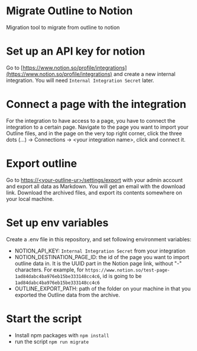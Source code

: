 # Migrate Outline to Notion
Migration tool to migrate from outline to notion

# Set up an API key for notion
Go to [https://www.notion.so/profile/integrations](https://www.notion.so/profile/integrations) and create a new internal integration. You will need `Internal Integration Secret` later.

# Connect a page with the integration
For the integration to have access to a page, you have to connect the integration to a certain page.
Navigate to the page you want to import your Outline files, and in the page on the very top right corner, click the three dots (...) -> Connections -> \<your integration name\>, click and connect it.

# Export outline 
Go to [https://\<your-outline-ur\>/settings/export](https://\<your-outline-ur\>/settings/export) with your admin account and export all data as Markdown. You will get an email with the download link. Download the archived files, and export its contents somewhere on your local machine.

# Set up env variables
Create a .env file in this repository, and set following environment variables:
- NOTION_API_KEY: `Internal Integration Secret` from your integration
- NOTION_DESTINATION_PAGE_ID: the id of the page you want to import outline data in. It is the UUID part in the Notion page link, without "-" characters. For example, for `https://www.notion.so/test-page-1ad84dabc4ba976eb15be333148cc4c6`, id is going to be `1ad84dabc4ba976eb15be333148cc4c6`
- OUTLINE_EXPORT_PATH: path of the folder on your machine in that you exported the Outline data from the archive.

# Start the script
- Install npm packages with `npm install`
- run the script `npm run migrate`